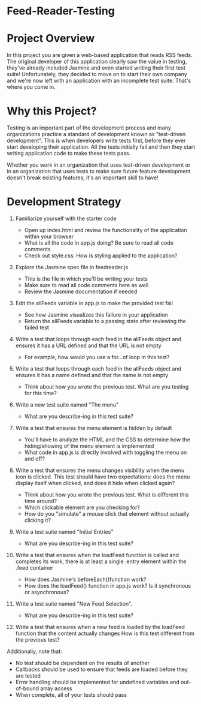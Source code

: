 # Feed-Reader-Testing

# Project Overview
In this project you are given a web-based application that reads RSS feeds. The original developer of this application clearly saw the value in testing, they've already included Jasmine and even started writing their first test suite! Unfortunately, they decided to move on to start their own company and we're now left with an application with an incomplete test suite. That's where you come in.

# Why this Project?
Testing is an important part of the development process and many organizations practice a standard of development known as "test-driven development". This is when developers write tests first, before they ever start developing their application. All the tests initially fail and then they start writing application code to make these tests pass.

Whether you work in an organization that uses test-driven development or in an organization that uses tests to make sure future feature development doesn't break existing features, it's an important skill to have!

# Development Strategy

1. Familiarize yourself with the starter code
    - Open up index.html and review the functionality of the application within your browser
    - What is all the code in app.js doing? Be sure to read all code comments
    - Check out style.css. How is styling applied to the application?

2.  Explore the Jasmine spec file in feedreader.js
    - This is the file in which you'll be writing your tests
    - Make sure to read all code comments here as well
    - Review the Jasmine documentation if needed

3.  Edit the allFeeds variable in app.js to make the provided test fail
    - See how Jasmine visualizes this failure in your application
    - Return the allFeeds variable to a passing state after reviewing the failed test

4. Write a test that loops through each feed in the allFeeds object and ensures it has a URL defined and that the URL is not empty
    - For example, how would you use a for...of loop in this test?

5. Write a test that loops through each feed in the allFeeds object and ensures it has a name defined and that the name is not empty
    - Think about how you wrote the previous test. What are you testing for this time?

6. Write a new test suite named "The menu"
    - What are you describe-ing in this test suite?

7. Write a test that ensures the menu element is hidden by default
    - You'll have to analyze the HTML and the CSS to determine how the hiding/showing of the menu element is implemented
    - What code in app.js is directly involved with toggling the menu on and off?

8. Write a test that ensures the menu changes visibility when the menu icon is clicked. This test should have two expectations: does the menu display itself when clicked, and does it hide when clicked again?
    - Think about how you wrote the previous test. What is different this time around?
    - Which clickable element are you checking for?
    - How do you "simulate" a mouse click that element without actually clicking it?

9. Write a test suite named "Initial Entries"
    - What are you describe-ing in this test suite?

10. Write a test that ensures when the loadFeed function is called and completes its work, there is at least a single .entry element within the .feed container
    - How does Jasmine's beforeEach()function work?
    - How does the loadFeed() function in app.js work? Is it synchronous or asynchronous?

11. Write a test suite named "New Feed Selection".
    - What are you describe-ing in this test suite?

12. Write a test that ensures when a new feed is loaded by the loadFeed function that the content actually changes
How is this test different from the previous test?

Additionally, note that:

- No test should be dependent on the results of another
- Callbacks should be used to ensure that feeds are loaded before they are tested
- Error handling should be implemented for undefined variables and out-of-bound array access
- When complete, all of your tests should pass

